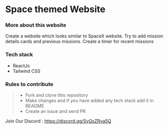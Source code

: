 # Space themed Website

### More about this website

Create a website which looks similar to SpaceX website.
Try to add mission details cards and previous missions.
Create a timer for recent missions

### Tech stack

- ReactJs
- Tailwind CSS

### Rules to contribute

> - Fork and clone this repository
> - Make changes and if you have added any tech stack add it in README
> - Create an issue and send PR

Join Our Discord : https://discord.gg/SvQsZRva5Q
